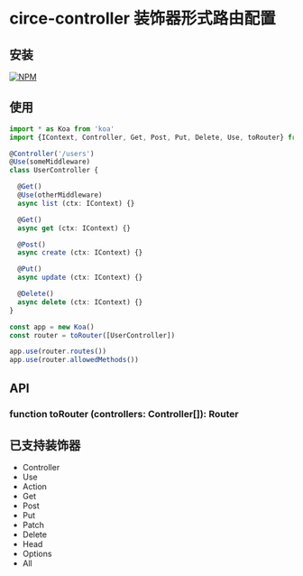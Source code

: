 # circe-controller 装饰器形式路由配置

## 安装

[![NPM](https://nodei.co/npm/circe-controller.png?downloads=true)](https://nodei.co/npm/circe-controller/)

## 使用

```typescript
import * as Koa from 'koa'
import {IContext, Controller, Get, Post, Put, Delete, Use, toRouter} from 'circe-controller'

@Controller('/users')
@Use(someMiddleware)
class UserController {

  @Get()
  @Use(otherMiddleware)
  async list (ctx: IContext) {}

  @Get()
  async get (ctx: IContext) {}

  @Post()
  async create (ctx: IContext) {}

  @Put()
  async update (ctx: IContext) {}

  @Delete()
  async delete (ctx: IContext) {}
}

const app = new Koa()
const router = toRouter([UserController])

app.use(router.routes())
app.use(router.allowedMethods())
```

## API

### function toRouter (controllers: Controller[]): Router

## 已支持装饰器

- Controller
- Use
- Action
- Get
- Post
- Put
- Patch
- Delete
- Head
- Options
- All
